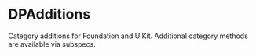 DPAdditions
===========

Category additions for Foundation and UIKit.
Additional category methods are available via subspecs.
